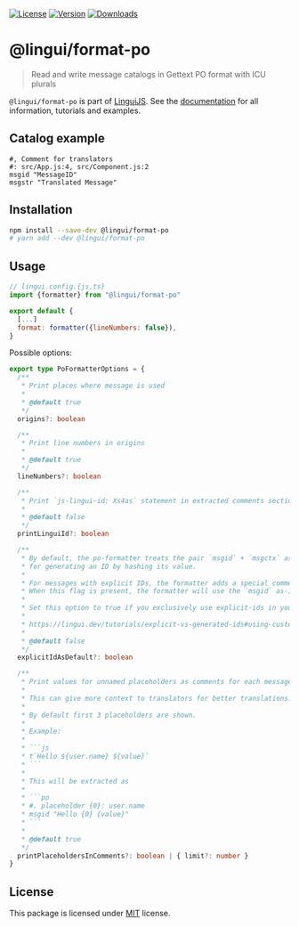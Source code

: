 [![License][badge-license]][license]
[![Version][badge-version]][package]
[![Downloads][badge-downloads]][package]

# @lingui/format-po

> Read and write message catalogs in Gettext PO format with ICU plurals

`@lingui/format-po` is part of [LinguiJS][linguijs]. See the
[documentation][documentation] for all information, tutorials and examples.

## Catalog example

```po
#, Comment for translators
#: src/App.js:4, src/Component.js:2
msgid "MessageID"
msgstr "Translated Message"
```

## Installation

```sh
npm install --save-dev @lingui/format-po
# yarn add --dev @lingui/format-po
```

## Usage

```js
// lingui.config.{js,ts}
import {formatter} from "@lingui/format-po"

export default {
  [...]
  format: formatter({lineNumbers: false}),
}
```

Possible options:

````ts
export type PoFormatterOptions = {
  /**
   * Print places where message is used
   *
   * @default true
   */
  origins?: boolean

  /**
   * Print line numbers in origins
   *
   * @default true
   */
  lineNumbers?: boolean

  /**
   * Print `js-lingui-id: Xs4as` statement in extracted comments section
   *
   * @default false
   */
  printLinguiId?: boolean

  /**
   * By default, the po-formatter treats the pair `msgid` + `msgctx` as the source
   * for generating an ID by hashing its value.
   *
   * For messages with explicit IDs, the formatter adds a special comment `js-lingui-explicit-id` as a flag.
   * When this flag is present, the formatter will use the `msgid` as-is without any additional processing.
   *
   * Set this option to true if you exclusively use explicit-ids in your project.
   *
   * https://lingui.dev/tutorials/explicit-vs-generated-ids#using-custom-id
   *
   * @default false
   */
  explicitIdAsDefault?: boolean

  /**
   * Print values for unnamed placeholders as comments for each message.
   *
   * This can give more context to translators for better translations.
   *
   * By default first 3 placeholders are shown.
   *
   * Example:
   *
   * ```js
   * t`Hello ${user.name} ${value}`
   * ```
   *
   * This will be extracted as
   *
   * ```po
   * #. placeholder {0}: user.name
   * msgid "Hello {0} {value}"
   * ```
   *
   * @default true
   */
  printPlaceholdersInComments?: boolean | { limit?: number }
}
````

## License

This package is licensed under [MIT][license] license.

[license]: https://github.com/lingui/js-lingui/blob/main/LICENSE
[linguijs]: https://github.com/lingui/js-lingui
[documentation]: https://lingui.dev
[package]: https://www.npmjs.com/package/@lingui/format-po
[badge-downloads]: https://img.shields.io/npm/dw/@lingui/format-po.svg
[badge-version]: https://img.shields.io/npm/v/@lingui/format-po.svg
[badge-license]: https://img.shields.io/npm/l/@lingui/format-po.svg
